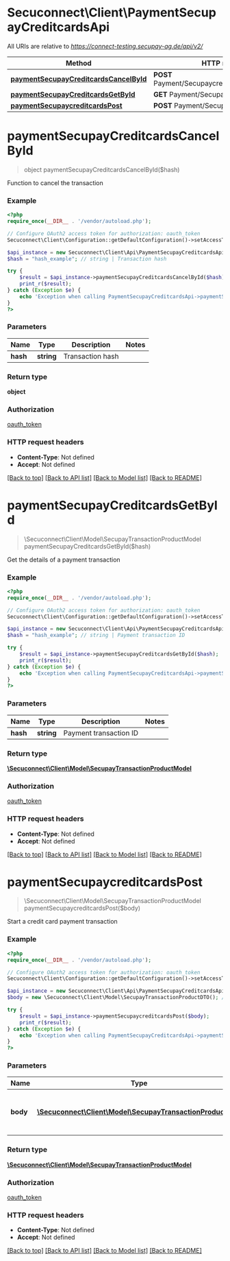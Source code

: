 # Secuconnect\Client\PaymentSecupayCreditcardsApi

All URIs are relative to *https://connect-testing.secupay-ag.de/api/v2/*

Method | HTTP request | Description
------------- | ------------- | -------------
[**paymentSecupayCreditcardsCancelById**](PaymentSecupayCreditcardsApi.md#paymentSecupayCreditcardsCancelById) | **POST** Payment/Secupaycreditcards/{hash}/cancel | 
[**paymentSecupayCreditcardsGetById**](PaymentSecupayCreditcardsApi.md#paymentSecupayCreditcardsGetById) | **GET** Payment/Secupaycreditcards/{hash} | 
[**paymentSecupaycreditcardsPost**](PaymentSecupayCreditcardsApi.md#paymentSecupaycreditcardsPost) | **POST** Payment/Secupaycreditcards | 


# **paymentSecupayCreditcardsCancelById**
> object paymentSecupayCreditcardsCancelById($hash)



Function to cancel the transaction

### Example
```php
<?php
require_once(__DIR__ . '/vendor/autoload.php');

// Configure OAuth2 access token for authorization: oauth_token
Secuconnect\Client\Configuration::getDefaultConfiguration()->setAccessToken('YOUR_ACCESS_TOKEN');

$api_instance = new Secuconnect\Client\Api\PaymentSecupayCreditcardsApi();
$hash = "hash_example"; // string | Transaction hash

try {
    $result = $api_instance->paymentSecupayCreditcardsCancelById($hash);
    print_r($result);
} catch (Exception $e) {
    echo 'Exception when calling PaymentSecupayCreditcardsApi->paymentSecupayCreditcardsCancelById: ', $e->getMessage(), PHP_EOL;
}
?>
```

### Parameters

Name | Type | Description  | Notes
------------- | ------------- | ------------- | -------------
 **hash** | **string**| Transaction hash |

### Return type

**object**

### Authorization

[oauth_token](../../README.md#oauth_token)

### HTTP request headers

 - **Content-Type**: Not defined
 - **Accept**: Not defined

[[Back to top]](#) [[Back to API list]](../../README.md#documentation-for-api-endpoints) [[Back to Model list]](../../README.md#documentation-for-models) [[Back to README]](../../README.md)

# **paymentSecupayCreditcardsGetById**
> \Secuconnect\Client\Model\SecupayTransactionProductModel paymentSecupayCreditcardsGetById($hash)



Get the details of a payment transaction

### Example
```php
<?php
require_once(__DIR__ . '/vendor/autoload.php');

// Configure OAuth2 access token for authorization: oauth_token
Secuconnect\Client\Configuration::getDefaultConfiguration()->setAccessToken('YOUR_ACCESS_TOKEN');

$api_instance = new Secuconnect\Client\Api\PaymentSecupayCreditcardsApi();
$hash = "hash_example"; // string | Payment transaction ID

try {
    $result = $api_instance->paymentSecupayCreditcardsGetById($hash);
    print_r($result);
} catch (Exception $e) {
    echo 'Exception when calling PaymentSecupayCreditcardsApi->paymentSecupayCreditcardsGetById: ', $e->getMessage(), PHP_EOL;
}
?>
```

### Parameters

Name | Type | Description  | Notes
------------- | ------------- | ------------- | -------------
 **hash** | **string**| Payment transaction ID |

### Return type

[**\Secuconnect\Client\Model\SecupayTransactionProductModel**](../Model/SecupayTransactionProductModel.md)

### Authorization

[oauth_token](../../README.md#oauth_token)

### HTTP request headers

 - **Content-Type**: Not defined
 - **Accept**: Not defined

[[Back to top]](#) [[Back to API list]](../../README.md#documentation-for-api-endpoints) [[Back to Model list]](../../README.md#documentation-for-models) [[Back to README]](../../README.md)

# **paymentSecupaycreditcardsPost**
> \Secuconnect\Client\Model\SecupayTransactionProductModel paymentSecupaycreditcardsPost($body)



Start a credit card payment transaction

### Example
```php
<?php
require_once(__DIR__ . '/vendor/autoload.php');

// Configure OAuth2 access token for authorization: oauth_token
Secuconnect\Client\Configuration::getDefaultConfiguration()->setAccessToken('YOUR_ACCESS_TOKEN');

$api_instance = new Secuconnect\Client\Api\PaymentSecupayCreditcardsApi();
$body = new \Secuconnect\Client\Model\SecupayTransactionProductDTO(); // \Secuconnect\Client\Model\SecupayTransactionProductDTO | Credit card payment transaction input properties

try {
    $result = $api_instance->paymentSecupaycreditcardsPost($body);
    print_r($result);
} catch (Exception $e) {
    echo 'Exception when calling PaymentSecupayCreditcardsApi->paymentSecupaycreditcardsPost: ', $e->getMessage(), PHP_EOL;
}
?>
```

### Parameters

Name | Type | Description  | Notes
------------- | ------------- | ------------- | -------------
 **body** | [**\Secuconnect\Client\Model\SecupayTransactionProductDTO**](../Model/SecupayTransactionProductDTO.md)| Credit card payment transaction input properties | [optional]

### Return type

[**\Secuconnect\Client\Model\SecupayTransactionProductModel**](../Model/SecupayTransactionProductModel.md)

### Authorization

[oauth_token](../../README.md#oauth_token)

### HTTP request headers

 - **Content-Type**: Not defined
 - **Accept**: Not defined

[[Back to top]](#) [[Back to API list]](../../README.md#documentation-for-api-endpoints) [[Back to Model list]](../../README.md#documentation-for-models) [[Back to README]](../../README.md)


